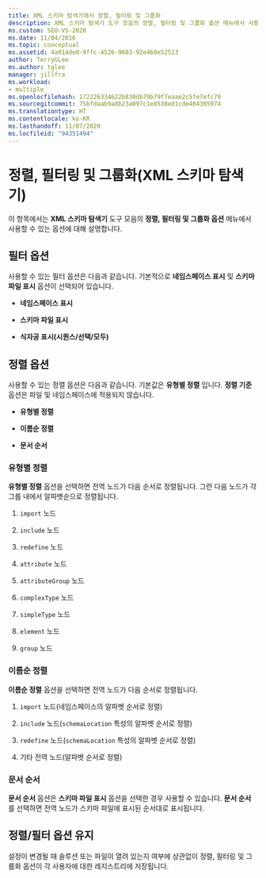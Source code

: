 ```yaml
---
title: XML 스키마 탐색기에서 정렬, 필터링 및 그룹화
description: XML 스키마 탐색기 도구 모음의 정렬, 필터링 및 그룹화 옵션 메뉴에서 사용할 수 있는 옵션에 대해 알아봅니다.
ms.custom: SEO-VS-2020
ms.date: 11/04/2016
ms.topic: conceptual
ms.assetid: 4a914de0-9ffc-4526-9603-92e460e52513
author: TerryGLee
ms.author: tglee
manager: jillfra
ms.workload:
- multiple
ms.openlocfilehash: 172226334622b830db79b79f7eaae2c5fe7efc79
ms.sourcegitcommit: 75bfdaab9a8b23a097c1e8538ed1cde404305974
ms.translationtype: HT
ms.contentlocale: ko-KR
ms.lasthandoff: 11/07/2020
ms.locfileid: "94351494"
---
```

# <a name="sorting-filtering-and-grouping-xml-schema-explorer"></a>정렬, 필터링 및 그룹화(XML 스키마 탐색기)

이 항목에서는 **XML 스키마 탐색기** 도구 모음의 **정렬, 필터링 및 그룹화 옵션** 메뉴에서 사용할 수 있는 옵션에 대해 설명합니다.

## <a name="filter-options"></a>필터 옵션

사용할 수 있는 필터 옵션은 다음과 같습니다. 기본적으로 **네임스페이스 표시** 및 **스키마 파일 표시** 옵션이 선택되어 있습니다.

- **네임스페이스 표시**

- **스키마 파일 표시**

- **식자공 표시(시퀀스/선택/모두)**

## <a name="sorting-options"></a>정렬 옵션

사용할 수 있는 정렬 옵션은 다음과 같습니다. 기본값은 **유형별 정렬** 입니다. **정렬 기준** 옵션은 파일 및 네임스페이스에 적용되지 않습니다.

- **유형별 정렬**

- **이름순 정렬**

- **문서 순서**

### <a name="sort-by-type"></a>유형별 정렬

**유형별 정렬** 옵션을 선택하면 전역 노드가 다음 순서로 정렬됩니다. 그런 다음 노드가 각 그룹 내에서 알파벳순으로 정렬됩니다.

1. `import` 노드

2. `include` 노드

3. `redefine` 노드

4. `attribute` 노드

5. `attributeGroup` 노드

6. `complexType` 노드

7. `simpleType` 노드

8. `element` 노드

9. `group` 노드

### <a name="sort-by-name"></a>이름순 정렬

**이름순 정렬** 옵션을 선택하면 전역 노드가 다음 순서로 정렬됩니다.

1. `import` 노드(네임스페이스의 알파벳 순서로 정렬)

2. `include` 노드(`schemaLocation` 특성의 알파벳 순서로 정렬)

3. `redefine` 노드(`schemaLocation` 특성의 알파벳 순서로 정렬)

4. 기타 전역 노드(알파벳 순서로 정렬)

### <a name="document-order"></a>문서 순서

**문서 순서** 옵션은 **스키마 파일 표시** 옵션을 선택한 경우 사용할 수 있습니다. **문서 순서** 를 선택하면 전역 노드가 스키마 파일에 표시된 순서대로 표시됩니다.

## <a name="persisting-sortfilter-options"></a>정렬/필터 옵션 유지

설정이 변경될 때 솔루션 또는 파일이 열려 있는지 여부에 상관없이 정렬, 필터링 및 그룹화 옵션이 각 사용자에 대한 레지스트리에 저장됩니다.
